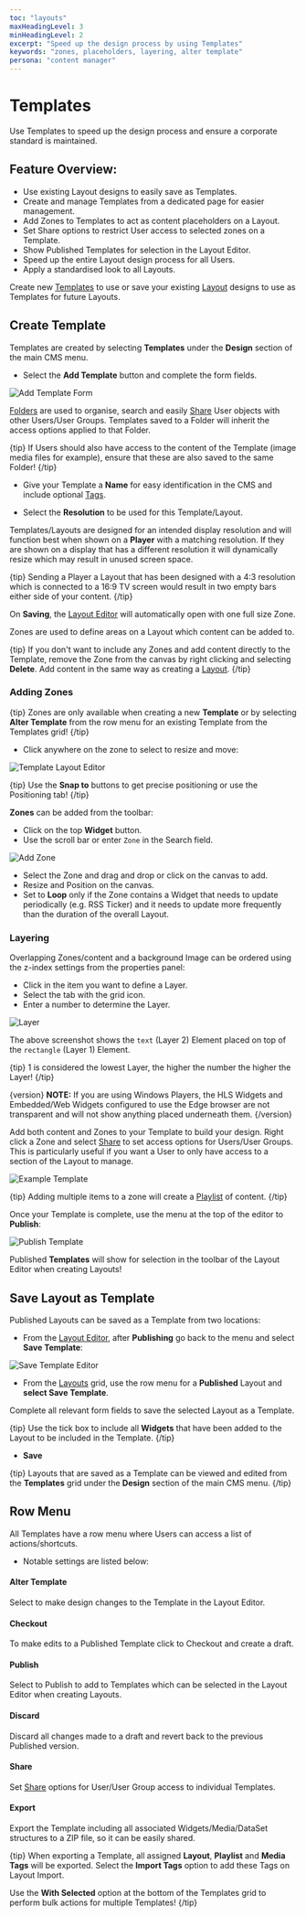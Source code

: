 ```yaml
---
toc: "layouts"
maxHeadingLevel: 3
minHeadingLevel: 2
excerpt: "Speed up the design process by using Templates"
keywords: "zones, placeholders, layering, alter template"
persona: "content manager"
---
```


# Templates

Use Templates to speed up the design process and ensure a corporate standard is maintained.

## Feature Overview:

- Use existing Layout designs to easily save as Templates.
- Create and manage Templates from a dedicated page for easier management.
- Add Zones to Templates to act as content placeholders on a Layout.
- Set Share options to restrict User access to selected zones on a Template.
- Show Published Templates for selection in the Layout Editor.
- Speed up the entire Layout design process for all Users.
- Apply a standardised look to all Layouts.

Create new [Templates](layouts_templates.html#content-create-template) to use or save your existing [Layout](layouts_templates.html#content-save-layout-as-template) designs to use as Templates for future Layouts.

## Create Template

Templates are created by selecting **Templates** under the **Design** section of the main CMS menu.

- Select the **Add Template** button and complete the form fields.


![Add Template Form](img/v4_layouts_add_template_form.png)

[Folders](tour_folders.html) are used to organise, search and easily [Share](users_features_and_sharing.html#content-share) User objects with other Users/User Groups. Templates saved to a Folder will inherit the access options applied to that Folder.

{tip}
If Users should also have access to the content of the Template (image media files for example), ensure that these are also saved to the same Folder!
{/tip}

- Give your Template a **Name** for easy identification in the CMS and include optional [Tags](tour_tags.html).

- Select the **Resolution** to be used for this Template/Layout.

Templates/Layouts are designed for an intended display resolution and will function best when shown on a **Player** with a matching resolution. If they are shown on a display that has a different resolution it will dynamically resize which may result in unused screen space.  

{tip}
Sending a Player a Layout that has been designed with a 4:3 resolution which is connected to a 16:9 TV screen would result in two empty bars either side of your content. 
{/tip}

On **Saving**, the [Layout Editor](layouts_editor.html) will automatically open with one full size Zone.

Zones are used to define areas on a Layout which content can be added to.

{tip}
If you don't want to include any Zones and add content directly to the Template, remove the Zone from the canvas by right clicking and selecting **Delete**. Add content in the same way as creating a [Layout](layouts.html).
{/tip}

### Adding Zones

{tip}
Zones are only available when creating a new **Template** or by selecting **Alter Template** from the row menu for an existing Template from the Templates grid!
{/tip}

- Click anywhere on the zone to select to resize and move:

![Template Layout Editor](img/v4_layouts_templates_editor.png)

{tip}
Use the **Snap to** buttons to get precise positioning or use the Positioning tab!
{/tip}

**Zones** can be added from the toolbar:

- Click on the top **Widget** button.
- Use the scroll bar or enter `Zone` in the Search field.

![Add Zone](img/v4_layouts_templates_add_zone.png)

- Select the Zone and drag and drop or click on the canvas to add.
- Resize and Position on the canvas.
- Set to **Loop** only if the Zone contains a Widget that needs to update periodically (e.g. RSS Ticker) and it needs to update more frequently than the duration of the overall Layout.

### Layering

Overlapping Zones/content and a background Image can be ordered using the z-index settings from the properties panel:

- Click in the item you want to define a Layer.
- Select the tab with the grid icon.
- Enter a number to determine the Layer.

![Layer](img/v4_layouts_templates_layer.png)

The above screenshot shows the `text` (Layer 2) Element placed on top of the `rectangle` (Layer 1) Element.

{tip}
1 is considered the lowest Layer, the higher the number the higher the Layer!
{/tip}

{version}
**NOTE:** If you are using Windows Players, the HLS Widgets and Embedded/Web Widgets configured to use the Edge browser are not transparent and will not show anything placed underneath them.
{/version}

Add both content and Zones to your Template to build your design. Right click a Zone and select [Share](users_features_and_sharing.html#content-share) to set access options for Users/User Groups. This is particularly useful if you want a User to only have access to a section of the Layout to manage.



![Example Template](img/v4_layouts_templates_example.png)



{tip}
Adding multiple items to a zone will create a [Playlist](media_playlists.html) of content.
{/tip}



Once your Template is complete, use the menu at the top of the editor to **Publish**:

![Publish Template](img/v4_layouts_templates_publish.png)



Published **Templates** will show for selection in the toolbar of the Layout Editor when creating Layouts!


## Save Layout as Template

Published Layouts can be saved as a Template from two locations:

- From the [Layout Editor](layouts_editor.html), after **Publishing** go back to the menu and select **Save Template**:

![Save Template Editor](img/v4_layouts_templates_save_as_template.png)

- From the [Layouts](layouts.html) grid, use the row menu for a **Published** Layout and **select Save Template**.

Complete all relevant form fields to save the selected Layout as a Template.

{tip}
Use the tick box to include all **Widgets** that have been added to the Layout to be included in the Template.
{/tip}

- **Save**

{tip}
Layouts that are saved as a Template can be viewed and edited from the **Templates** grid under the **Design** section of the main CMS menu.
{/tip}

## Row Menu

All Templates have a row menu where Users can access a list of actions/shortcuts.

- Notable settings are listed below:

#### Alter Template 

Select to make design changes to the Template in the Layout Editor.

#### Checkout

To make edits to a Published Template click to Checkout and create a draft.

#### Publish

Select to Publish to add to Templates which can be selected in the Layout Editor when creating Layouts.

#### Discard 

Discard all changes made to a draft and revert back to the previous Published version.

#### Share

Set [Share](users_features_and_sharing.html#content-share) options for User/User Group access to individual Templates.

#### Export 

Export the Template including all associated Widgets/Media/DataSet structures to a ZIP file, so it can be easily shared. 

{tip}
When exporting a Template, all assigned **Layout**, **Playlist** and **Media Tags** will be exported. Select the **Import Tags** option to add these Tags on Layout Import.

Use the **With Selected** option at the bottom of the Templates grid to perform bulk actions for multiple Templates! 
{/tip}








